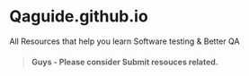 # Qaguide.github.io
All Resources that help you learn Software testing &amp; Better QA
> #### Guys - Please consider Submit resouces related.
